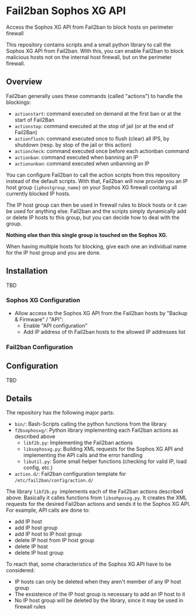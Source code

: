 # Fail2ban Sophos XG API
Access the Sophos XG API from Fail2ban to block hosts on perimeter firewall

This repository contains scripts and a small python library to call the
Sophos XG API from Fail2ban. With this, you can enable Fail2ban to block
malicious hosts not on the internal host firewall, but on the perimeter
firewall.

## Overview
Fail2ban generally uses these commands (called "actions") to handle the blockings:
- `actionstart`: command executed on demand at the first ban or at the start of
  Fail2Ban
- `actionstop`: command executed at the stop of jail (or at the end of
  Fail2Ban)
- `actionflush`: command executed once to flush (clear) all IPS, by shutdown
  (resp. by stop of the jail or this action)
- `actioncheck`: command executed once before each actionban command
- `actionban`: command executed when banning an IP
- `actionunban`: command executed when unbanning an IP

You can configure Fail2ban to call the action scripts from this repository
instead of the default scripts. With that, Fail2ban will now provide you an
IP host group `{iphostgroup_name}` on your Sophos XG firewall containg all
currently blocked IP hosts.

The IP host group can then be used in firewall rules to block hosts or it can
be used for anything else. Fail2ban and the scripts simply dynamically add or
delete IP hosts to this group, but you can decide how to deal with the group.

**Nothing else than this single group is touched on the Sophos XG.**

When having multiple hosts for blocking, give each one an individual name
for the IP host group and you are done.

## Installation
TBD
### Sophos XG Configuration
- Allow access to the Sophos XG API from the Fail2ban hosts by
  "Backup & Firmware" / "API":
  - Enable "API configuration"
  - Add IP address of th Fail2ban hosts to the allowed IP addresses list

### Fail2ban Configuration



## Configuration
TBD

## Details
The repository has the following major parts:
- `bin/`: Bash-Scripts calling the python functions from the library
- `f2bsophosxg/`: Python library implementing each Fail2ban actions as described
  above
  - `libf2b.py`: Implementing the Fail2ban actions
  - `libsophosxg.py`: Building XML requests for the Sophos XG API and
    implementing the API calls and the error handling
  - `libutil.py`: Some small helper functions (checking for valid IP,
    load config, etc.)
- `action.d/`: Fail2ban configuration template for
  `/etc/fail2ban/config/action.d/`

The library `libf2b.py `implements each of the Fail2ban actions described
above. Basically it calles functions from `libsohposxg.py`. It creates the XML
requests for the desired Fail2ban actions and sends it to the Sophos XG API.
For example, API calls are done to:
- add IP host
- add IP host group
- add IP host to IP host group
- delete IP host from IP host group
- delete IP host
- delete IP host group

To reach that, some characteristics of the Sophos XG API have to be considered:
- IP hosts can only be deleted when they aren't member of any IP host group
- The exsistence of the IP host group is necessary to add an IP host to it
- No IP host group will be deleted by the library, since it may be used in
  firewall rules
